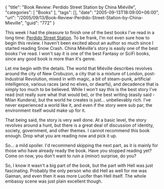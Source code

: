 {
	"title": "Book Review: Perdido Street Station by China Miéville",
	"categories": [
		"Books"
	],
	"tags": [],
	"date": "2005-09-13T18:09:00+06:00",
	"url": "/2005/09/13/Book-Review-Perdido-Street-Station-by-China-Mieville",
	"guid": "772"
}

This week I had the pleasure to finish one of the best books I've read in a long time: <a href="http://www.amazon.com/exec/obidos/redirect?link_code=ur2&amp;camp=1789&amp;tag=raymondcamden-20&amp;creative=9325&amp;path=tg/detail/-/0345459407/qid=1126647340/sr=8-1/ref=pd_bbs_1?v=glance%26s=books%26n=507846">Perdido Street Station</a>. To be frank, I'm not even sure how to begin this review. I haven't been excited about an author so much since I started reading Snow Crash. China Mi&eacute;ville's story is easily one of the best books I've read. I won't say it is one of the best Fantasy or SciFi books, since any good book is more than it's genre. 

Let me begin with the details. The world that  Mi&eacute;ville describes revolves around the city of New Crobuzon, a city that is a mixture of London, post-Industrial Revolution, mixed in with magic, a bit of steam-punk, artificial intelligence, various races (and no elves, or dwarfs), and decadence that is simply too much to be believed. While I won't say this is the best story I've read (not really sure what that would be), or the best writing (easily said - Milan Kundera), but the world he creates is just... unbelievably rich. I've never experienced a world like it, and even if the story were sub par, the environment itself would make up for it. 

That being said, the story is very well done. At a basic level, the story revolves around a hunt, but there is a great deal of discussion of identity, society, government, and other themes. I cannot recommend this book enough. Drop what you are reading now and pick it up. 

So... a mild spoiler. I'd recommend skipping the next part, as it is mainly for those who have already ready the book. Have you stopped reading yet? Come on now, you don't want to ruin a (minor) surprise, do you?
<!--more-->
So, I know it wasn't a big part of the book, but the part with Hell was just fascinating. Probably the only person who did Hell as well for me was Gaiman, and even then it was more Lucifer than Hell itself. The whole embassy scene was just plain excellent though.